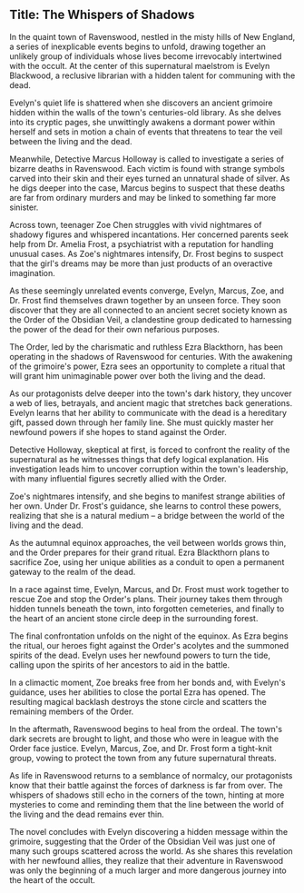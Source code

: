 
## Title: The Whispers of Shadows

In the quaint town of Ravenswood, nestled in the misty hills of New England, a series of inexplicable events begins to unfold, drawing together an unlikely group of individuals whose lives become irrevocably intertwined with the occult. At the center of this supernatural maelstrom is Evelyn Blackwood, a reclusive librarian with a hidden talent for communing with the dead.

Evelyn's quiet life is shattered when she discovers an ancient grimoire hidden within the walls of the town's centuries-old library. As she delves into its cryptic pages, she unwittingly awakens a dormant power within herself and sets in motion a chain of events that threatens to tear the veil between the living and the dead.

Meanwhile, Detective Marcus Holloway is called to investigate a series of bizarre deaths in Ravenswood. Each victim is found with strange symbols carved into their skin and their eyes turned an unnatural shade of silver. As he digs deeper into the case, Marcus begins to suspect that these deaths are far from ordinary murders and may be linked to something far more sinister.

Across town, teenager Zoe Chen struggles with vivid nightmares of shadowy figures and whispered incantations. Her concerned parents seek help from Dr. Amelia Frost, a psychiatrist with a reputation for handling unusual cases. As Zoe's nightmares intensify, Dr. Frost begins to suspect that the girl's dreams may be more than just products of an overactive imagination.

As these seemingly unrelated events converge, Evelyn, Marcus, Zoe, and Dr. Frost find themselves drawn together by an unseen force. They soon discover that they are all connected to an ancient secret society known as the Order of the Obsidian Veil, a clandestine group dedicated to harnessing the power of the dead for their own nefarious purposes.

The Order, led by the charismatic and ruthless Ezra Blackthorn, has been operating in the shadows of Ravenswood for centuries. With the awakening of the grimoire's power, Ezra sees an opportunity to complete a ritual that will grant him unimaginable power over both the living and the dead.

As our protagonists delve deeper into the town's dark history, they uncover a web of lies, betrayals, and ancient magic that stretches back generations. Evelyn learns that her ability to communicate with the dead is a hereditary gift, passed down through her family line. She must quickly master her newfound powers if she hopes to stand against the Order.

Detective Holloway, skeptical at first, is forced to confront the reality of the supernatural as he witnesses things that defy logical explanation. His investigation leads him to uncover corruption within the town's leadership, with many influential figures secretly allied with the Order.

Zoe's nightmares intensify, and she begins to manifest strange abilities of her own. Under Dr. Frost's guidance, she learns to control these powers, realizing that she is a natural medium – a bridge between the world of the living and the dead.

As the autumnal equinox approaches, the veil between worlds grows thin, and the Order prepares for their grand ritual. Ezra Blackthorn plans to sacrifice Zoe, using her unique abilities as a conduit to open a permanent gateway to the realm of the dead.

In a race against time, Evelyn, Marcus, and Dr. Frost must work together to rescue Zoe and stop the Order's plans. Their journey takes them through hidden tunnels beneath the town, into forgotten cemeteries, and finally to the heart of an ancient stone circle deep in the surrounding forest.

The final confrontation unfolds on the night of the equinox. As Ezra begins the ritual, our heroes fight against the Order's acolytes and the summoned spirits of the dead. Evelyn uses her newfound powers to turn the tide, calling upon the spirits of her ancestors to aid in the battle.

In a climactic moment, Zoe breaks free from her bonds and, with Evelyn's guidance, uses her abilities to close the portal Ezra has opened. The resulting magical backlash destroys the stone circle and scatters the remaining members of the Order.

In the aftermath, Ravenswood begins to heal from the ordeal. The town's dark secrets are brought to light, and those who were in league with the Order face justice. Evelyn, Marcus, Zoe, and Dr. Frost form a tight-knit group, vowing to protect the town from any future supernatural threats.

As life in Ravenswood returns to a semblance of normalcy, our protagonists know that their battle against the forces of darkness is far from over. The whispers of shadows still echo in the corners of the town, hinting at more mysteries to come and reminding them that the line between the world of the living and the dead remains ever thin.

The novel concludes with Evelyn discovering a hidden message within the grimoire, suggesting that the Order of the Obsidian Veil was just one of many such groups scattered across the world. As she shares this revelation with her newfound allies, they realize that their adventure in Ravenswood was only the beginning of a much larger and more dangerous journey into the heart of the occult.
